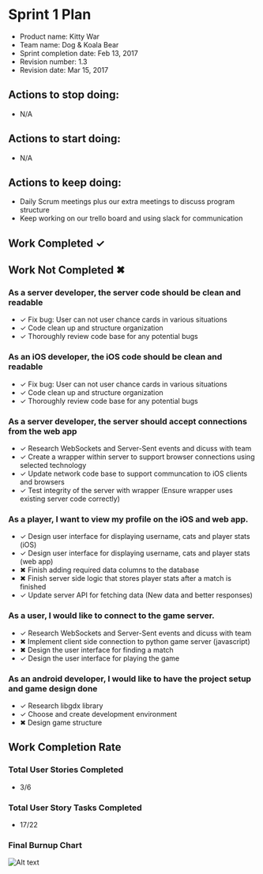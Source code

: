 # Sprint 1 Plan

* Product name: Kitty War
* Team name: Dog & Koala Bear
* Sprint completion date: Feb 13, 2017
* Revision number: 1.3
* Revision date: Mar 15, 2017

## Actions to stop doing:

* N/A

## Actions to start doing:

* N/A

## Actions to keep doing:

* Daily Scrum meetings plus our extra meetings to discuss program structure
* Keep working on our trello board and using slack for communication

## Work Completed ✓
## Work Not Completed ✖

### As a server developer, the server code should be clean and readable

* ✓ Fix bug: User can not user chance cards in various situations
* ✓ Code clean up and structure organization
* ✓ Thoroughly review code base for any potential bugs

### As an iOS developer, the iOS code should be clean and readable

* ✓  Fix bug: User can not user chance cards in various situations
* ✓  Code clean up and structure organization
* ✓  Thoroughly review code base for any potential bugs

### As a server developer, the server should accept connections from the web app

* ✓ Research WebSockets and Server-Sent events and dicuss with team
* ✓ Create a wrapper within server to support browser connections using selected technology
* ✓ Update network code base to support communcation to iOS clients and browsers
* ✓ Test integrity of the server with wrapper (Ensure wrapper uses existing server code correctly)

### As a player, I want to view my profile on the iOS and web app.

* ✓ Design user interface for displaying username, cats and player stats (iOS)
* ✓ Design user interface for displaying username, cats and player stats (web app)
* ✖ Finish adding required data columns to the database
* ✖ Finish server side logic that stores player stats after a match is finished
* ✓ Update server API for fetching data (New data and better responses)

### As a user, I would like to connect to the game server.

* ✓ Research WebSockets and Server-Sent events and dicuss with team
* ✖ Implement client side connection to python game server (javascript)
* ✖ Design the user interface for finding a match
* ✓ Design the user interface for playing the game

### As an android developer, I would like to have the project setup and game design done

* ✓ Research libgdx library
* ✓ Choose and create development environment
* ✖ Design game structure

## Work Completion Rate

### Total User Stories Completed
* 3/6

### Total User Story Tasks Completed
* 17/22

### Final Burnup Chart
![Alt text](https://docs.google.com/spreadsheets/d/1kNPbQodJxOnd6jVTh3zl9beclvVPsqdVMUASm1itPx4/pubchart?oid=1620622129&format=image "Burnup Chart")
